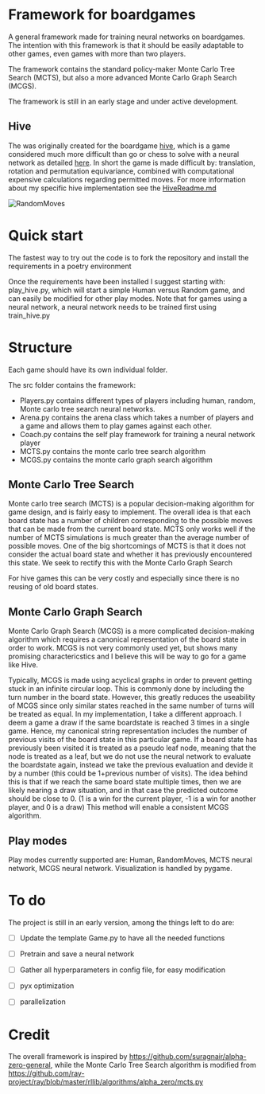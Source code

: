 
# Framework for boardgames
A general framework made for training neural networks on boardgames. 
The intention with this framework is that it should be easily adaptable to other games, even games with more than two players.

The framework contains the standard policy-maker Monte Carlo Tree Search (MCTS), but also a more advanced Monte Carlo Graph Search (MCGS). 

The framework is still in an early stage and under active development.

## Hive
The was originally created for the boardgame [hive](https://boardgamegeek.com/boardgame/2655/hive), which is a game considered much more difficult than go or chess to solve with a neural network as detailed [here](https://liacs.leidenuniv.nl/~plaata1/papers/IEEE_Conference_Hive_D__Kampert.pdf).
In short the game is made difficult by: translation, rotation and permutation equivariance, combined with computational expensive calculations regarding permitted moves. For more information about my specific hive implementation see the [HiveReadme.md](https://github.com/tueboesen/Hive_nn/blob/master/hive/HiveReadme.md)

![RandomMoves](https://github.com/tueboesen/Hive_nn/blob/master/hive/icons/hive_example.gif)

# Quick start
The fastest way to try out the code is to fork the repository and install the requirements in a poetry environment

Once the requirements have been installed I suggest starting with: play_hive.py, which will start a simple Human versus Random game, and can easily be modified for other play modes.
Note that for games using a neural network, a neural network needs to be trained first using train_hive.py

# Structure
Each game should have its own individual folder.

The src folder contains the framework:
- Players.py contains different types of players including human, random, Monte carlo tree search neural networks.
- Arena.py contains the arena class which takes a number of players and a game and allows them to play games against each other.
- Coach.py contains the self play framework for training a neural network player
- MCTS.py contains the monte carlo tree search algorithm
- MCGS.py contains the monte carlo graph search algorithm

## Monte Carlo Tree Search
Monte carlo tree search (MCTS) is a popular decision-making algorithm for game design, and is fairly easy to implement. The overall idea is that each board state has a number of children corresponding to the possible moves that can be made from the current board state.
MCTS only works well if the number of MCTS simulations is much greater than the average number of possible moves. 
One of the big shortcomings of MCTS is that it does not consider the actual board state and whether it has previously encountered this state. We seek to rectify this with the Monte Carlo Graph Search

For hive games this can be very costly and especially since there is no reusing of old board states. 

## Monte Carlo Graph Search
Monte Carlo Graph Search (MCGS) is a more complicated decision-making algorithm which requires a canonical representation of the board state in order to work. 
MCGS is not very commonly used yet, but shows many promising charactericstics and I believe this will be way to go for a game like Hive.

Typically, MCGS is made using acyclical graphs in order to prevent getting stuck in an infinite circular loop. This is commonly done by including the turn number in the board state. However, this greatly reduces the useability of MCGS since only similar states reached in the same number of turns will be treated as equal.
In my implementation, I take a different approach. I deem a game a draw if the same boardstate is reached 3 times in a single game.
Hence, my canonical string representation includes the number of previous visits of the board state in this particular game.
If a board state has previously been visited it is treated as a pseudo leaf node, meaning that the node is treated as a leaf, but we do not use the neural network to evaluate the boardstate again, instead we take the previous evaluation and devide it by a number (this could be 1+previous number of visits). 
The idea behind this is that if we reach the same board state multiple times, then we are likely nearing a draw situation, and in that case the predicted outcome should be close to 0. 
(1 is a win for the current player, -1 is a win for another player, and 0 is a draw)
This method will enable a consistent MCGS algorithm.

## Play modes
Play modes currently supported are: Human, RandomMoves, MCTS neural network, MCGS neural network. Visualization is handled by pygame.


# To do
The project is still in an early version, among the things left to do are:

- [ ] Update the template Game.py to have all the needed functions
- [ ] Pretrain and save a neural network
- [ ] Gather all hyperparameters in config file, for easy modification 
- [ ] pyx optimization
- [ ] parallelization


# Credit 
The overall framework is inspired by 
https://github.com/suragnair/alpha-zero-general, while the Monte Carlo Tree Search algorithm is modified from https://github.com/ray-project/ray/blob/master/rllib/algorithms/alpha_zero/mcts.py





